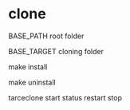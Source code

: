# clone
BASE_PATH root folder

BASE_TARGET cloning folder

make install

make uninstall

tarceclone start status restart stop